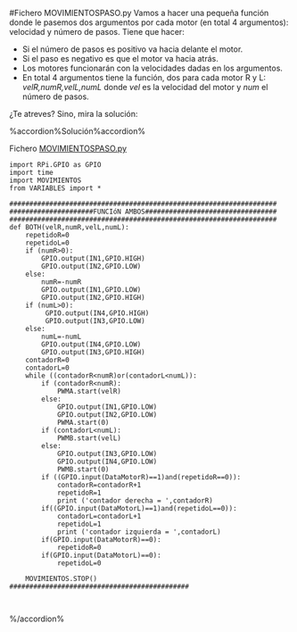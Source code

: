 #Fichero MOVIMIENTOSPASO.py
Vamos a hacer una pequeña función donde le pasemos dos argumentos por cada motor (en total 4 argumentos): velocidad y número de pasos. Tiene que hacer:

* Si el número de pasos es positivo va hacia delante el motor.
* Si el paso es negativo es que el motor va hacia atrás.
* Los motores funcionarán con la velocidades dadas en los argumentos.
* En total 4 argumentos tiene la función, dos para cada motor R y L: _velR,numR,velL,numL_ donde _vel_ es la velocidad del motor y _num_ el número de pasos.

¿Te atreves? Sino, mira la solución: 

%accordion%Solución%accordion%

Fichero [MOVIMIENTOSPASO.py](https://github.com/JavierQuintana/AlphabotPython/)

```cpp+lineNumbers:true
import RPi.GPIO as GPIO
import time
import MOVIMIENTOS
from VARIABLES import *

###################################################################
#####################FUNCIóN AMBOS#################################
###################################################################
def BOTH(velR,numR,velL,numL):
    repetidoR=0
    repetidoL=0
    if (numR>0):
        GPIO.output(IN1,GPIO.HIGH)
        GPIO.output(IN2,GPIO.LOW)
    else:
        numR=-numR
        GPIO.output(IN1,GPIO.LOW)
        GPIO.output(IN2,GPIO.HIGH)
    if (numL>0):
         GPIO.output(IN4,GPIO.HIGH)
         GPIO.output(IN3,GPIO.LOW)
    else:
        numL=-numL
        GPIO.output(IN4,GPIO.LOW)
        GPIO.output(IN3,GPIO.HIGH)
    contadorR=0
    contadorL=0
    while ((contadorR<numR)or(contadorL<numL)):
        if (contadorR<numR):
            PWMA.start(velR)
        else:
            GPIO.output(IN1,GPIO.LOW)
            GPIO.output(IN2,GPIO.LOW)
            PWMA.start(0)
        if (contadorL<numL):
            PWMB.start(velL)
        else:
            GPIO.output(IN3,GPIO.LOW)
            GPIO.output(IN4,GPIO.LOW)
            PWMB.start(0)
        if ((GPIO.input(DataMotorR)==1)and(repetidoR==0)):
            contadorR=contadorR+1
            repetidoR=1
            print ('contador derecha = ',contadorR)
        if((GPIO.input(DataMotorL)==1)and(repetidoL==0)):
            contadorL=contadorL+1
            repetidoL=1
            print ('contador izquierda = ',contadorL)    
        if(GPIO.input(DataMotorR)==0):
            repetidoR=0
        if(GPIO.input(DataMotorL)==0):
            repetidoL=0
            
    MOVIMIENTOS.STOP()
#############################################



```

%/accordion%



